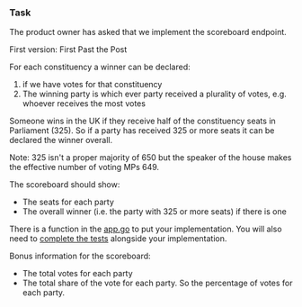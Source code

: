 
### Task
The product owner has asked that we implement the scoreboard endpoint.

First version: First Past the Post

For each constituency a winner can be declared:
1. if we have votes for that constituency
2. The winning party is which ever party received a plurality of votes, e.g. whoever receives the most votes

Someone wins in the UK if they receive half of the constituency seats in Parliament (325).
So if a party has received 325 or more seats it can be declared the winner overall.

Note: 325 isn't a proper majority of 650 but the speaker of the house makes the effective number of voting MPs 649.

The scoreboard should show:
- The seats for each party
- The overall winner (i.e. the party with 325 or more seats) if there is one

There is a function in the [app.go](api/app.go) to put your implementation. You will also need 
to [complete the tests](api/app_test.go) alongside your implementation.

Bonus information for the scoreboard:
- The total votes for each party
- The total share of the vote for each party. So the percentage of votes for each party.

